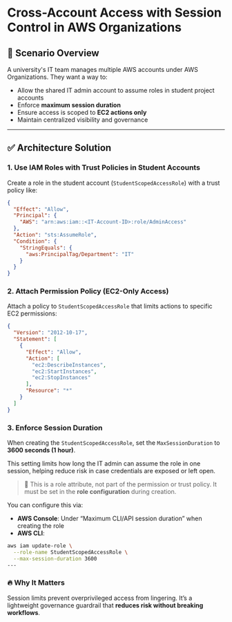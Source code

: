 # Cross-Account Access with Session Control in AWS Organizations

## 📘 Scenario Overview

A university's IT team manages multiple AWS accounts under AWS Organizations. They want a way to:

- Allow the shared IT admin account to assume roles in student project accounts
- Enforce **maximum session duration**
- Ensure access is scoped to **EC2 actions only**
- Maintain centralized visibility and governance

---

## ✅ Architecture Solution

### 1. **Use IAM Roles with Trust Policies in Student Accounts**

Create a role in the student account (`StudentScopedAccessRole`) with a trust policy like:

```json
{
  "Effect": "Allow",
  "Principal": {
    "AWS": "arn:aws:iam::<IT-Account-ID>:role/AdminAccess"
  },
  "Action": "sts:AssumeRole",
  "Condition": {
    "StringEquals": {
      "aws:PrincipalTag/Department": "IT"
    }
  }
}
```
### 2. **Attach Permission Policy (EC2-Only Access)**

Attach a policy to `StudentScopedAccessRole` that limits actions to specific EC2 permissions:

```json
{
  "Version": "2012-10-17",
  "Statement": [
    {
      "Effect": "Allow",
      "Action": [
        "ec2:DescribeInstances",
        "ec2:StartInstances",
        "ec2:StopInstances"
      ],
      "Resource": "*"
    }
  ]
}
```
### 3. **Enforce Session Duration**

When creating the `StudentScopedAccessRole`, set the `MaxSessionDuration` to **3600 seconds (1 hour)**.

This setting limits how long the IT admin can assume the role in one session, helping reduce risk in case credentials are exposed or left open.

> 🔐 This is a role attribute, not part of the permission or trust policy. It must be set in the **role configuration** during creation.

You can configure this via:

- **AWS Console**: Under “Maximum CLI/API session duration” when creating the role
- **AWS CLI**:

```bash
aws iam update-role \
  --role-name StudentScopedAccessRole \
  --max-session-duration 3600
---
```
### 🔥 Why It Matters

Session limits prevent overprivileged access from lingering. It’s a lightweight governance guardrail that **reduces risk without breaking workflows**.
